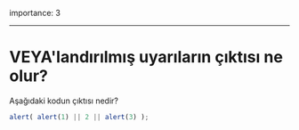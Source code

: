importance: 3

---

# VEYA'landırılmış uyarıların çıktısı ne olur?

Aşağıdaki kodun çıktısı nedir?

```js
alert( alert(1) || 2 || alert(3) );
```

